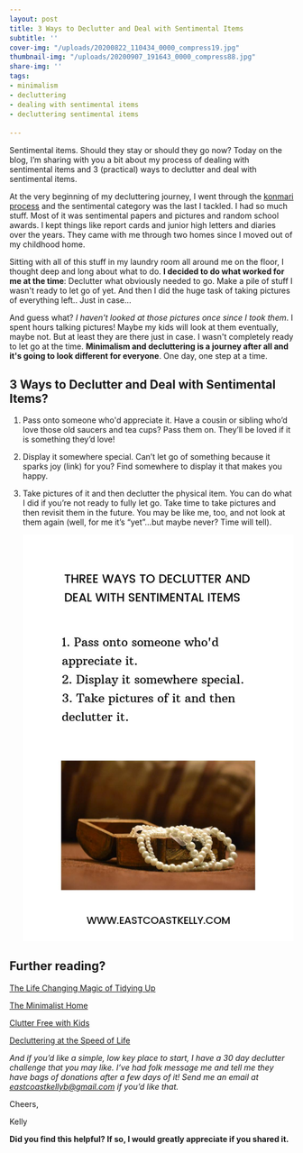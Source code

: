 ```yaml
---
layout: post
title: 3 Ways to Declutter and Deal with Sentimental Items
subtitle: ''
cover-img: "/uploads/20200822_110434_0000_compress19.jpg"
thumbnail-img: "/uploads/20200907_191643_0000_compress88.jpg"
share-img: ''
tags:
- minimalism
- decluttering
- dealing with sentimental items
- decluttering sentimental items

---
```

Sentimental items. Should they stay or should they go now? Today on the blog, I’m sharing with you a bit about my process of dealing with sentimental items and 3 (practical) ways to declutter and deal with sentimental items.

At the very beginning of my decluttering journey, I went through the [konmari process](https://amzn.to/3kFAv5C) and the sentimental category was the last I tackled. I had so much stuff. Most of it was sentimental papers and pictures and random school awards. I kept things like report cards and junior high letters and diaries over the years. They came with me through two homes since I moved out of my childhood home.

Sitting with all of this stuff in my laundry room all around me on the floor, I thought deep and long about what to do. **I decided to do what worked for me at the time**: Declutter what obviously needed to go. Make a pile of stuff I wasn't ready to let go of yet. And then I did the huge task of taking pictures of everything left.. Just in case...

And guess what? _I haven't looked at those pictures once since I took them_. I spent hours talking pictures! Maybe my kids will look at them eventually, maybe not. But at least they are there just in case. I wasn't completely ready to let go at the time. **Minimalism and decluttering is a journey after all and it's going to look different for everyone**. One day, one step at a time.

## 3 Ways to Declutter and Deal with Sentimental Items?

1. Pass onto someone who'd appreciate it. Have a cousin or sibling who’d love those old saucers and tea cups? Pass them on. They’ll be loved if it is something they’d love!
2. Display it somewhere special. Can’t let go of something because it sparks joy (link) for you? Find somewhere to display it that makes you happy.
3. Take pictures of it and then declutter the physical item. You can do what I did if you’re not ready to fully let go. Take time to take pictures and then revisit them in the future. You may be like me, too, and not look at them again (well, for me it’s “yet”…but maybe never? Time will tell).

   ![](/uploads/20200907_191317_0000_compress16.jpg)

## Further reading?

[The Life Changing Magic of Tidying Up](https://amzn.to/38zOVi7)

[The Minimalist Home](https://amzn.to/3f7lfv0)

[Clutter Free with Kids](https://amzn.to/2XMV06I)

[Decluttering at the Speed of Life](https://amzn.to/3bcR9oL)

_And if you’d like a simple, low key place to start, I have a 30 day declutter challenge that you may like. I’ve had folk message me and tell me they have bags of donations after a few days of it! Send me an email at_ [_eastcoastkellyb@gmail.com_](mailto:eastcoastkellyb@gmail.com) _if you’d like that._

Cheers,

Kelly

**Did you find this helpful? If so, I would greatly appreciate if you shared it.**